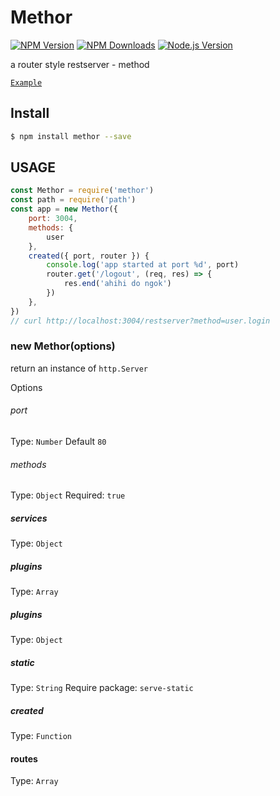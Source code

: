 # Methor

[![NPM Version][npm-image]][npm-url]
[![NPM Downloads][downloads-image]][downloads-url]
[![Node.js Version][node-version-image]][node-version-url]

a router style restserver - method

[`Example`](https://github.com/ancm-s/methor/tree/master/example)


## Install

```bash
$ npm install methor --save
```

## USAGE
```js
const Methor = require('methor')
const path = require('path')
const app = new Methor({
	port: 3004,
	methods: {
		user
	},
	created({ port, router }) {
		console.log('app started at port %d', port)
		router.get('/logout', (req, res) => {
			res.end('ahihi do ngok')
		})
	},
})
// curl http://localhost:3004/restserver?method=user.login

```

### new Methor(options)

return an instance of `http.Server`

Options

###### port

Type: `Number`
Default `80`

###### methods

Type: `Object`
Required: `true`

##### services

Type: `Object`

##### plugins

Type: `Array`

##### plugins

Type: `Object`

##### static

Type: `String`
Require package: `serve-static`

##### created

Type: `Function`

#### routes

Type: `Array`




[npm-image]: https://img.shields.io/npm/v/methor.svg
[npm-url]: https://npmjs.org/package/methor
[node-version-image]: https://img.shields.io/node/v/methor.svg
[node-version-url]: http://nodejs.org/download/
[downloads-image]: https://img.shields.io/npm/dm/methor.svg
[downloads-url]: https://npmjs.org/package/methor
